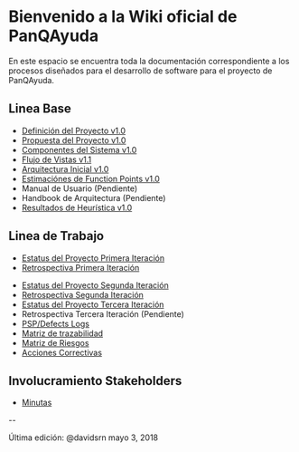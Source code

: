 # Bienvenido a la Wiki oficial de PanQAyuda
En este espacio se encuentra toda la documentación correspondiente a los procesos diseñados para el desarrollo de software para el proyecto de PanQAyuda.

## Linea Base
* [Definición del Proyecto v1.0](https://github.com/CaveLabs-1/PanQAyuda-Wiki/blob/master/Documentacion/Jimmy%20Definicio%CC%81n%20de%20proyecto.pdf)
* [Propuesta del Proyecto v1.0](https://github.com/CaveLabs-1/PanQAyuda-Wiki/blob/master/Documentacion/Project%20Proposal%20Timmy.pdf )
* [Componentes del Sistema v1.0](https://github.com/CaveLabs-1/PanQAyuda-Wiki/blob/master/Documentacion/Formato%20Linguine%20Le%20Pane%20Q'%20Ayud%C3%A9.pdf)
* [Flujo de Vistas v1.1](https://github.com/CaveLabs-1/PanQAyuda-Wiki/blob/master/Documentacion/Ernie.pdf)
* [Arquitectura Inicial v1.0](https://github.com/CaveLabs-1/PanQAyuda-Wiki/blob/master/Documentacion/Herson.pdf)
* [Estimaciónes de Function Points v1.0](https://github.com/CaveLabs-1/PanQAyuda-Wiki/blob/master/Documentacion/Function%20Points%20Estimation%20-%20Hoja%201.csv)
* Manual de Usuario (Pendiente)
* Handbook de Arquitectura (Pendiente)
* [Resultados de Heurística v1.0](https://github.com/CaveLabs-1/PanQAyuda-Wiki/blob/master/Documentacion/Plantilla%20Heur%C3%ADstica%20.pdf)


## Linea de Trabajo
<!-- ## Repositorio Métricas
* [Métricas del equipo](https://github.com/CaveLabs-1/Libelulas-Wiki/blob/master/Documentacion/Modelo%20Goal%20Question%20Metric%20.pdf)-->

  <!-- * [Estatus del Proyecto Primera Iteración](https://github.com/CaveLabs-1/PanQAyuda-Wiki/blob/master/Documentacion/Iteraci%C3%B3n%201/WBS_IT_1.csv) -->
* [Estatus del Proyecto Primera Iteración](https://github.com/CaveLabs-1/PanQAyuda-Wiki/blob/master/Documentacion/Iteraci%C3%B3n%201/Report_it_1.pdf)
* [Retrospectiva Primera Iteración](https://github.com/CaveLabs-1/PanQAyuda-Wiki/blob/master/Documentacion/Iteraci%C3%B3n%201/Bob%20the%20Builder%20IT%201.pdf)
<!-- * [WBS](https://github.com/CaveLabs-1/PanQAyuda-Wiki/blob/master/Documentacion/Iteraci%C3%B3n%202/Overview.csv) -->
* [Estatus del Proyecto Segunda Iteración](https://github.com/CaveLabs-1/PanQAyuda-Wiki/blob/master/Documentacion/Iteraci%C3%B3n%202/report_it_2.pdf)
*  [Retrospectiva Segunda Iteración](https://github.com/CaveLabs-1/PanQAyuda-Wiki/blob/master/Documentacion/Iteraci%C3%B3n%202/Bob%20the%20Builder%20IT%202.pdf)
* [Estatus del Proyecto Tercera Iteración](https://github.com/CaveLabs-1/PanQAyuda-Wiki/blob/master/Documentacion/Iteraci%C3%B3n%203/report_it_3.pdf)
* Retrospectiva Tercera Iteración (Pendiente)
* [PSP/Defects Logs](https://cavelabs.herokuapp.com/proyectos/detalle_proyecto/1)
* [Matriz de trazabilidad](https://github.com/CaveLabs-1/PanQAyuda-Wiki/blob/master/Documentacion/Matriz%20de%20Trazabilidad/Matriz%20de%20Trazabilidad%20Pan.xlsx)
* [Matriz de Riesgos](https://github.com/CaveLabs-1/PanQAyuda-Wiki/blob/master/Documentacion/Riesgos%20Pan%20'Q%20Ayuda%20-%20Sheet3.csv)
* [Acciones Correctivas](https://docs.google.com/spreadsheets/d/1ZT_MI7knWyIIHRDnXU2QmqKeJZvpwqL_3F178dJ24Ks/edit?usp=sharing)

## Involucramiento Stakeholders
* [Minutas](https://github.com/CaveLabs-1/PanQAyuda-Wiki/tree/master/Documentacion/Minutas)

--

Última edición: @davidsrn mayo 3, 2018
